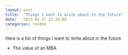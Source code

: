 ```yaml
---
layout: post
title:  "Things I want to write about in the future"
date:   2013-05-27 15:20:00
categories: random
---
```


Here is a list of things I want to write about in the future

- The value of an MBA